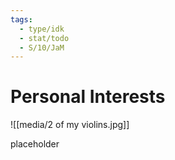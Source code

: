 ```yaml
---
tags:
  - type/idk
  - stat/todo
  - S/10/JaM
---
```


# Personal Interests

![[media/2 of my violins.jpg]]

placeholder
